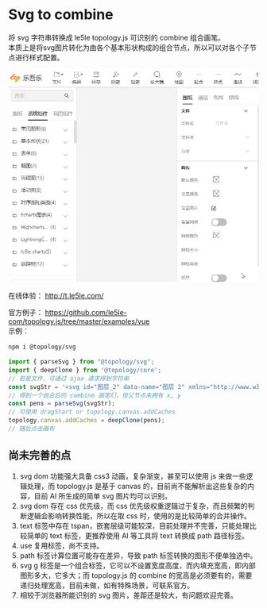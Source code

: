 # Svg to combine

将 svg 字符串转换成 le5le topology.js 可识别的 combine 组合画笔。  
本质上是将svg图片转化为由各个基本形状构成的组合节点，所以可以对各个子节点进行样式配置。

![乐吾乐topology svg to combine](/img/svgToCombine.gif)

在线体验： http://t.le5le.com/

官方例子： https://github.com/le5le-com/topology.js/tree/master/examples/vue  
示例：

```shell
npm i @topology/svg
```

```js
import { parseSvg } from "@topology/svg";
import { deepClone } from '@topology/core';
// 若是文件，可通过 ajax 请求得到字符串
const svgStr = '<svg id="图层_2" data-name="图层 2" xmlns="http://www.w3.org/2000/svg" viewBox="0 0 128 128"><defs><style>.cls-1{fill:none;stroke:#fd211c;stroke-linejoin:round;}.cls-2{opacity:0.16;}</style></defs><title>g</title><g id="运行水电厂"><polyline class="cls-1" points="21.54 128 21.54 0 106.79 31.88 21.21 64.01"/><g class="cls-2"><path d="M45.78,68.79c-.17.37-.39.79-.65,1.25s-.54.95-.84,1.44-.6,1-.9,1.43-.59.88-.85,1.25L40.2,73c.27-.37.56-.77.87-1.22s.61-.9.89-1.36.55-.91.79-1.36.44-.83.59-1.18Zm4-1.85v4.12a4.1,4.1,0,0,1-.13,1.17,1.74,1.74,0,0,1-.45.73,2.42,2.42,0,0,1-.81.46c-.33.11-.73.23-1.21.34L46,74.05l-.83-2.59.9-.22a2.73,2.73,0,0,0,.72-.27.65.65,0,0,0,.2-.55V67.31l-5.59.74L42,60.31c.62-.08,1.28-.18,2-.29s1.4-.22,2.11-.34l2.14-.39c.71-.13,1.4-.27,2.06-.41s1.29-.27,1.87-.41,1.11-.26,1.57-.39l.55,2.63-2.08.48c-.76.17-1.57.34-2.41.5l-2.6.49-2.58.45-.17,2.55L47,64.84V62.63l2.78-.31v2.15l4.93-.65v2.47Zm2.72-.22c.17.19.39.45.65.78s.54.69.83,1.08.58.79.86,1.2.54.81.77,1.18l-2.36,1.82c-.18-.35-.4-.74-.65-1.15s-.51-.83-.79-1.24L51,69.25c-.27-.36-.51-.66-.73-.91Z"/><path d="M71.3,61.9v2.21L56.66,66V63.82l3.27-.43.25-1-2.39.31V60.84l2.84-.37.21-.87-3.4.44V57.85l13.08-1.73v2.2l-6.85.9-.21.88,6-.79-.15,2.85ZM58.11,66.56,69.86,65v5.63L58.11,72.19Zm2.59,3.09,6.44-.84V67.52l-6.44.85ZM62.78,63l3.87-.51.07-.95L63,62.05Z"/><path d="M78,64.55c-.17.37-.39.79-.65,1.25s-.54,1-.84,1.44-.6,1-.9,1.43-.59.88-.85,1.25l-2.34-1.13c.27-.36.56-.76.87-1.21s.61-.9.9-1.36.55-.91.79-1.36.43-.83.58-1.18Zm4-1.85v4.12A4.05,4.05,0,0,1,81.84,68a1.56,1.56,0,0,1-.45.73,2.12,2.12,0,0,1-.8.45c-.33.12-.74.23-1.22.35l-1.17.29-.83-2.6.9-.21a2.17,2.17,0,0,0,.72-.28.6.6,0,0,0,.21-.54V63.07l-5.6.74.58-7.74c.62-.08,1.28-.18,2-.29s1.4-.22,2.11-.34l2.14-.39c.72-.13,1.4-.27,2.07-.41s1.28-.27,1.87-.41,1.1-.26,1.56-.39l.55,2.63L84.38,57c-.77.17-1.57.34-2.42.5s-1.71.33-2.59.49l-2.58.45-.18,2.55,2.59-.34V58.38l2.78-.3v2.15l4.93-.65v2.47Zm2.71-.22q.27.29.66.78l.83,1.08c.29.39.58.79.86,1.2s.53.81.76,1.18l-2.36,1.82c-.18-.35-.4-.74-.65-1.16s-.51-.82-.79-1.23-.54-.78-.81-1.14-.51-.66-.72-.91Z"/></g></g></svg>';
// 得到一个组合后的 combine 画笔们，但父节点未拥有 x, y 
const pens = parseSvg(svgStr);
// 可使用 dragStart or topology.canvas.addCaches
topology.canvas.addCaches = deepClone(pens);
// 随后点击画布
```

## 尚未完善的点  

1. svg dom 功能强大具备 css3 动画，复杂渐变，甚至可以使用 js 来做一些逻辑处理，而 topology.js 是基于 canvas 的，目前尚不能解析出这些复杂的内容，目前 AI 所生成的简单 svg 图片均可以识别。
2. svg dom 存在 css 优先级，而 css 优先级权重逻辑过于复杂，而且频繁的判断逻辑会影响转换性能，所以在取 css 时，使用的是比较简单的合并操作。
3. text 标签中存在 tspan，嵌套层级可能较深，目前处理并不完善，只能处理比较简单的 text 标签，更推荐使用 AI 等工具将 text 转换成 path 路径标签。
4. use 复用标签，尚不支持。
5. path 标签计算位置可能存在差异，导致 path 标签转换的图形不便单独选中。
6. svg g 标签是一个组合标签，它可以不设置宽度高度，而内填充宽高，即内部图形多大，它多大；而 topology.js 的 combine 的宽高是必须要有的，需要递归处理宽高，目前未做，如有特殊场景，可联系官方。
7. 相较于浏览器所能识别的 svg 图片，差距还是较大，有问题欢迎完善。